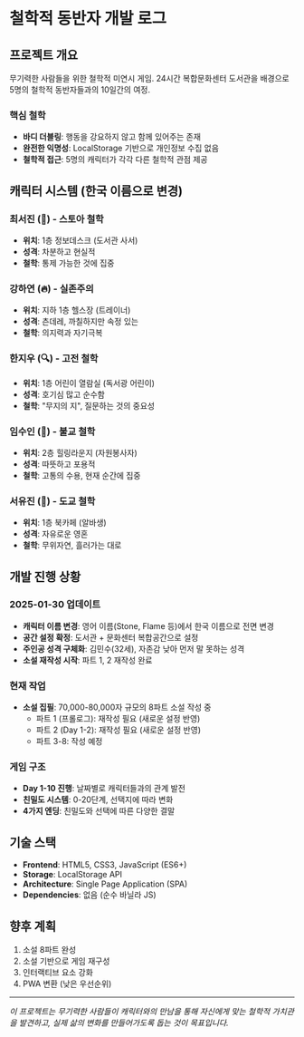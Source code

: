 # 철학적 동반자 개발 로그

## 프로젝트 개요
무기력한 사람들을 위한 철학적 미연시 게임. 24시간 복합문화센터 도서관을 배경으로 5명의 철학적 동반자들과의 10일간의 여정.

### 핵심 철학
- **바디 더블링**: 행동을 강요하지 않고 함께 있어주는 존재
- **완전한 익명성**: LocalStorage 기반으로 개인정보 수집 없음
- **철학적 접근**: 5명의 캐릭터가 각각 다른 철학적 관점 제공

## 캐릭터 시스템 (한국 이름으로 변경)

### 최서진 (🗿) - 스토아 철학
- **위치**: 1층 정보데스크 (도서관 사서)
- **성격**: 차분하고 현실적
- **철학**: 통제 가능한 것에 집중

### 강하연 (🔥) - 실존주의
- **위치**: 지하 1층 헬스장 (트레이너)
- **성격**: 츤데레, 까칠하지만 속정 있는
- **철학**: 의지력과 자기극복

### 한지우 (🔍) - 고전 철학
- **위치**: 1층 어린이 열람실 (독서광 어린이)
- **성격**: 호기심 많고 순수함
- **철학**: "무지의 지", 질문하는 것의 중요성

### 임수인 (🪷) - 불교 철학
- **위치**: 2층 힐링라운지 (자원봉사자)
- **성격**: 따뜻하고 포용적
- **철학**: 고통의 수용, 현재 순간에 집중

### 서유진 (🌊) - 도교 철학
- **위치**: 1층 북카페 (알바생)
- **성격**: 자유로운 영혼
- **철학**: 무위자연, 흘러가는 대로

## 개발 진행 상황

### 2025-01-30 업데이트
- **캐릭터 이름 변경**: 영어 이름(Stone, Flame 등)에서 한국 이름으로 전면 변경
- **공간 설정 확정**: 도서관 + 문화센터 복합공간으로 설정
- **주인공 성격 구체화**: 김민수(32세), 자존감 낮아 먼저 말 못하는 성격
- **소설 재작성 시작**: 파트 1, 2 재작성 완료

### 현재 작업
- **소설 집필**: 70,000-80,000자 규모의 8파트 소설 작성 중
  - 파트 1 (프롤로그): 재작성 필요 (새로운 설정 반영)
  - 파트 2 (Day 1-2): 재작성 필요 (새로운 설정 반영)
  - 파트 3-8: 작성 예정

### 게임 구조
- **Day 1-10 진행**: 날짜별로 캐릭터들과의 관계 발전
- **친밀도 시스템**: 0-20단계, 선택지에 따라 변화
- **4가지 엔딩**: 친밀도와 선택에 따른 다양한 결말

## 기술 스택
- **Frontend**: HTML5, CSS3, JavaScript (ES6+)
- **Storage**: LocalStorage API
- **Architecture**: Single Page Application (SPA)
- **Dependencies**: 없음 (순수 바닐라 JS)

## 향후 계획
1. 소설 8파트 완성
2. 소설 기반으로 게임 재구성
3. 인터랙티브 요소 강화
4. PWA 변환 (낮은 우선순위)

---
*이 프로젝트는 무기력한 사람들이 캐릭터와의 만남을 통해 자신에게 맞는 철학적 가치관을 발견하고, 실제 삶의 변화를 만들어가도록 돕는 것이 목표입니다.*